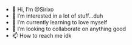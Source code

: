 - 👋 Hi, I’m @Sirixo
- 👀 I’m interested in a lot of stuff...duh
- 🌱 I’m currently learning to love myself
- 💞️ I’m looking to collaborate on anything good
- 📫 How to reach me idk

<!---
Sirixo/Sirixo is a ✨ special ✨ repository because its `README.md` (this file) appears on your GitHub profile.
You can click the Preview link to take a look at your changes.
--->
